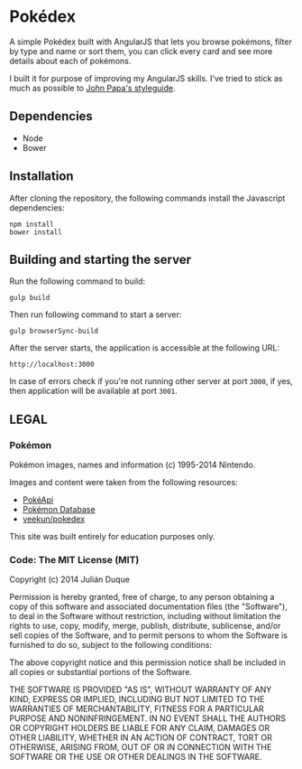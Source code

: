 # Pokédex

A simple Pokédex built with AngularJS that lets you browse pokémons, filter by type and name or sort them, you can click every card and see more details about each of pokémons.

I built it for purpose of improving my AngularJS skills. I've tried to stick as much as possible to [John Papa's styleguide](https://github.com/johnpapa/angular-styleguide/blob/master/a1/README.md).

## Dependencies

- Node
- Bower

## Installation

After cloning the repository, the following commands install the Javascript dependencies:

    npm install
    bower install
    
## Building and starting the server

Run the following command to build:

    gulp build
    
Then run following command to start a server:

    gulp browserSync-build

After the server starts, the application is accessible at the following URL:

    http://localhost:3000
    
In case of errors check if you're not running other server at port `3000`, if yes, then application will be available at port `3001`.

## LEGAL

### Pokémon

Pokémon images, names and information (c) 1995-2014 Nintendo.

Images and content were taken from the following resources:

* [PokéApi](http://pokeapi.co/)
* [Pokémon Database](http://pokemondb.net/)
* [veekun/pokedex](https://github.com/proyectos-mejorandola/pokedex)

This site was built entirely for education purposes only.

### Code: The MIT License (MIT)

Copyright (c) 2014 Julián Duque

Permission is hereby granted, free of charge, to any person obtaining a copy
of this software and associated documentation files (the "Software"), to deal
in the Software without restriction, including without limitation the rights
to use, copy, modify, merge, publish, distribute, sublicense, and/or sell
copies of the Software, and to permit persons to whom the Software is
furnished to do so, subject to the following conditions:

The above copyright notice and this permission notice shall be included in
all copies or substantial portions of the Software.

THE SOFTWARE IS PROVIDED "AS IS", WITHOUT WARRANTY OF ANY KIND, EXPRESS OR
IMPLIED, INCLUDING BUT NOT LIMITED TO THE WARRANTIES OF MERCHANTABILITY,
FITNESS FOR A PARTICULAR PURPOSE AND NONINFRINGEMENT. IN NO EVENT SHALL THE
AUTHORS OR COPYRIGHT HOLDERS BE LIABLE FOR ANY CLAIM, DAMAGES OR OTHER
LIABILITY, WHETHER IN AN ACTION OF CONTRACT, TORT OR OTHERWISE, ARISING FROM,
OUT OF OR IN CONNECTION WITH THE SOFTWARE OR THE USE OR OTHER DEALINGS IN
THE SOFTWARE.
